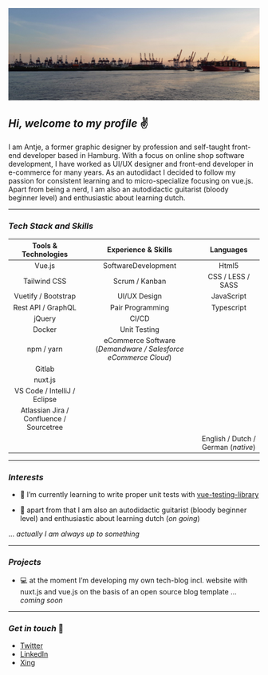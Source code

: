 ![Header](readme_header_hafen.jpg "Header")
##  _Hi, welcome to my profile_  &#9996; 



I am Antje, a former graphic designer by profession and self-taught front-end developer based in Hamburg. With a focus on online shop software development, I have worked as UI/UX designer and front-end developer in e-commerce for many years. As an autodidact I decided to follow my passion for consistent learning and to micro-specialize focusing on vue.js. Apart from being a nerd, I am also an autodidactic guitarist (bloody beginner level) and enthusiastic about learning dutch.

---


### _Tech Stack and Skills_


| Tools & Technologies        | Experience & Skills           | Languages      |
| :-------------: |:-------------:| :---------:|
| Vue.js  | SoftwareDevelopment  | Html5 |
| Tailwind CSS      | Scrum / Kanban      |   CSS / LESS / SASS |
| Vuetify / Bootstrap | UI/UX Design      |    JavaScript |
| Rest API / GraphQL | Pair Programming      |    Typescript |
| jQuery | CI/CD      |   |
| Docker | Unit Testing      |   |
| npm / yarn | eCommerce Software  (_Demandware / Salesforce eCommerce Cloud_)  |   |
| Gitlab |   |   |
| nuxt.js |    |   |
|VS Code / IntelliJ / Eclipse |    |   |
| Atlassian Jira / Confluence / Sourcetree |    |   |
| |    | English / Dutch / German (_native_)   |


---


### _Interests_

- &#128025; I’m currently learning to write proper unit tests with [vue-testing-library][4] 

- &#127928; apart from that I am also an autodidactic guitarist (bloody beginner level) and enthusiastic about learning dutch (_on going_)

 

... _actually I am always up to something_

---


### _Projects_

- &#128187; at the moment I’m developing my own tech-blog incl. website with nuxt.js and vue.js on the basis of an open source blog template ... _coming soon_

---


### _Get in touch_ &#127919;

- [Twitter][1]
- [LinkedIn][2] 
- [Xing][3] 


<!-- Links to social media accounts -->

[1]: https://twitter.com/AntjeSommer3
[2]: https://www.linkedin.com/in/antje-sommer
[3]: https://www.xing.com/profile/Antje_Sommer9/cv
[4]: https://testing-library.com/docs/vue-testing-library/intro
